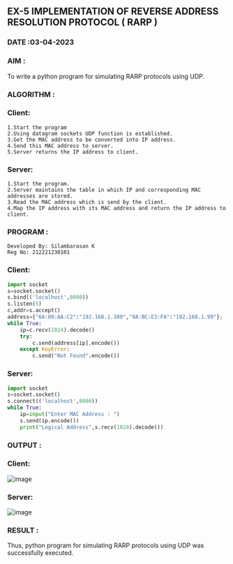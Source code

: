 ## EX-5 IMPLEMENTATION OF REVERSE ADDRESS RESOLUTION PROTOCOL ( RARP )
### DATE :03-04-2023

### AIM :

To write a python program for simulating RARP protocols using UDP.

### ALGORITHM :

### Client:
```
1.Start the program
2.Using datagram sockets UDP function is established.
3.Get the MAC address to be converted into IP address.
4.Send this MAC address to server.
5.Server returns the IP address to client.
```
### Server:
```
1.Start the program.
2.Server maintains the table in which IP and corresponding MAC addresses are stored.
3.Read the MAC address which is send by the client.
4.Map the IP address with its MAC address and return the IP address to client.
```

### PROGRAM :
```
Developed By: Silambarasan K
Reg No: 212221230101
```
### Client:
```py
import socket
s=socket.socket()
s.bind(('localhost',8000))
s.listen(5)
c,addr=s.accept()
address={"6A:08:AA:C2":"192.168.1.100","8A:BC:E3:FA":"192.168.1.99"};
while True:
    ip=c.recv(1024).decode()
    try:
        c.send(address[ip].encode())
    except KeyError:
        c.send("Not Found".encode()) 
```

### Server:
```py
import socket
s=socket.socket()
s.connect(('localhost',8000))
while True:
    ip=input("Enter MAC Address : ")
    s.send(ip.encode())
    print("Logical Address",s.recv(1024).decode())
```
### OUTPUT :

### Client:

![image](https://user-images.githubusercontent.com/122860624/243067750-0e4e089e-dc9a-44e0-a527-33c4871afd50.png)

### Server:

![image](https://user-images.githubusercontent.com/122860624/243067819-1eb646c0-d7dd-4a86-be4f-d48be31fe022.png)

### RESULT :

Thus, python program for simulating RARP protocols using UDP was successfully executed.
